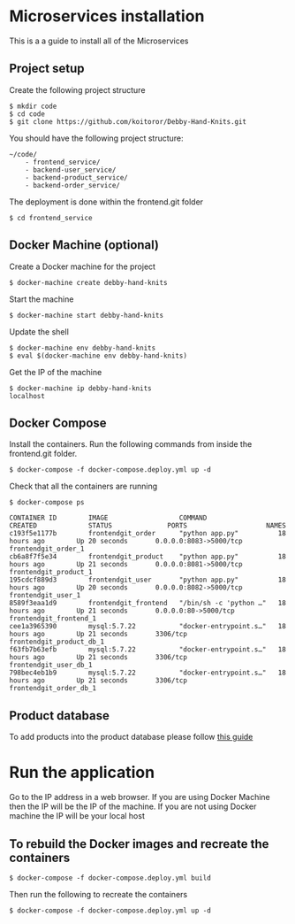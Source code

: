 # Microservices installation

This is a a guide to install all of the Microservices

## Project setup

Create the following project structure

```
$ mkdir code
$ cd code
$ git clone https://github.com/koitoror/Debby-Hand-Knits.git

```

You should have the following project structure:

```
~/code/
    - frontend_service/
    - backend-user_service/
    - backend-product_service/
    - backend-order_service/
```

The deployment is done within the frontend.git folder

```
$ cd frontend_service
```

## Docker Machine (optional)

Create a Docker machine for the project

```
$ docker-machine create debby-hand-knits
```

Start the machine

```
$ docker-machine start debby-hand-knits
```

Update the shell

```
$ docker-machine env debby-hand-knits
$ eval $(docker-machine env debby-hand-knits)
```

Get the IP of the machine

```
$ docker-machine ip debby-hand-knits
localhost
```

## Docker Compose

Install the containers.
Run the following commands from inside the frontend.git folder.

```
$ docker-compose -f docker-compose.deploy.yml up -d
```

Check that all the containers are running

```
$ docker-compose ps

CONTAINER ID        IMAGE                  COMMAND                  CREATED             STATUS              PORTS                    NAMES
c193f5e1177b        frontendgit_order      "python app.py"          18 hours ago        Up 20 seconds       0.0.0.0:8083->5000/tcp   frontendgit_order_1
cb6a8f7f5e34        frontendgit_product    "python app.py"          18 hours ago        Up 21 seconds       0.0.0.0:8081->5000/tcp   frontendgit_product_1
195cdcf889d3        frontendgit_user       "python app.py"          18 hours ago        Up 20 seconds       0.0.0.0:8082->5000/tcp   frontendgit_user_1
8589f3eaa1d9        frontendgit_frontend   "/bin/sh -c 'python …"   18 hours ago        Up 21 seconds       0.0.0.0:80->5000/tcp     frontendgit_frontend_1
cee1a3965390        mysql:5.7.22           "docker-entrypoint.s…"   18 hours ago        Up 21 seconds       3306/tcp                 frontendgit_product_db_1
f63fb7b63efb        mysql:5.7.22           "docker-entrypoint.s…"   18 hours ago        Up 21 seconds       3306/tcp                 frontendgit_user_db_1
798bec4eb1b9        mysql:5.7.22           "docker-entrypoint.s…"   18 hours ago        Up 21 seconds       3306/tcp                 frontendgit_order_db_1
```

## Product database

To add products into the product database please follow [this guide](install.md)

# Run the application

Go to the IP address in a web browser. If you are using Docker Machine then the IP will be the IP of the machine. If you are not using Docker machine the IP will be your local host

## To rebuild the Docker images and recreate the containers

```
$ docker-compose -f docker-compose.deploy.yml build
```

Then run the following to recreate the containers

```
$ docker-compose -f docker-compose.deploy.yml up -d
```
